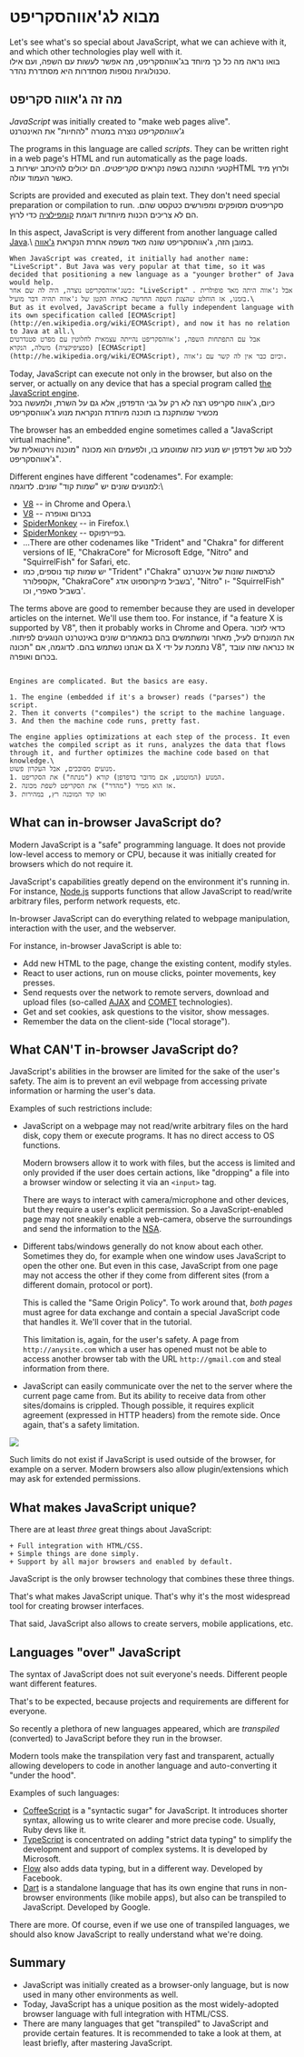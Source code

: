 # מבוא לג'אווהסקריפט
Let's see what's so special about JavaScript, what we can achieve with it, and which other technologies play well with it.\
בואו נראה מה כל כך מיוחד בג'אווהסקריפט, מה אפשר לעשות עם השפה, ועם אילו טכנולוגיות נוספות מסתדרות היא מסתדרת נהדר.

## מה זה ג'אווה סקריפט

*JavaScript* was initially created to "make web pages alive".\
*ג'אווהסקריפט* נוצרה במטרה "להחיות" את האינטרנט

The programs in this language are called *scripts*. They can be written right in a web page's HTML and run automatically as the page loads.\
קטעי התוכנה בשפה נקראים *סקריפטים*. הם יכולים להיכתב ישירות בHTML ולרוץ מיד כאשר העמוד עולה. 

Scripts are provided and executed as plain text. They don't need special preparation or compilation to run.
סקריפטים מסופקים ומפורשים כטקסט שהם. הם לא צריכים הכנות מיוחדות דוגמת [קומפילציה](https://he.wikipedia.org/wiki/%D7%9E%D7%94%D7%93%D7%A8) כדי לרוץ.

In this aspect, JavaScript is very different from another language called [Java](https://en.wikipedia.org/wiki/Java_(programming_language)).\
במובן הזה, ג'אווהסקריפט שונה מאד משפה אחרת הנקראת [ג'אווה](https://he.wikipedia.org/wiki/%D7%92%27%D7%90%D7%95%D7%95%D7%94_(%D7%A9%D7%A4%D7%AA_%D7%AA%D7%9B%D7%A0%D7%95%D7%AA)).

```smart header="Why is it called <u>Java</u>Script?\ מדוע היא נקראת <u>ג'אווה</u>סקריפט?"
When JavaScript was created, it initially had another name: "LiveScript". But Java was very popular at that time, so it was decided that positioning a new language as a "younger brother" of Java would help.
כשג'אווהסקריפט נוצרה, היה לה שם אחר: "LiveScript" . אבל ג'אווה היתה מאד פופולרית בזמנו, אז הוחלט שהצגת השפה החדשה כאחיה הקטן של ג'אווה תהיה דבר מועיל.\
But as it evolved, JavaScript became a fully independent language with its own specification called [ECMAScript](http://en.wikipedia.org/wiki/ECMAScript), and now it has no relation to Java at all.\
אבל עם התפתחות השפה, ג'אווהסקריפט נהייתה עצמאית לחלוטין עם מפרט סטנדרטים (ספציפיקציה) משלה, הנקרא [ECMAScript](http://he.wikipedia.org/wiki/ECMAScript), וכיום כבר אין לה קשר עם ג'אווה.
```

Today, JavaScript can execute not only in the browser, but also on the server, or actually on any device that has a special program called [the JavaScript engine](https://en.wikipedia.org/wiki/JavaScript_engine).\
כיום, ג'אווה סקריפט רצה לא רק על גבי הדפדפן, אלא גם על השרת, ולמעשה בכל מכשיר שמותקנת בו תוכנה מיוחדת הנקראת מנוע ג'אווהסקריפט

The browser has an embedded engine sometimes called a "JavaScript virtual machine".\
לכל סוג של דפדפן יש מנוע כזה שמוטמע בו, ולפעמים הוא מכונה "מוכנה וירטואלית של ג'אווהסקריפט".

Different engines have different "codenames". For example:\
למנועים שונים יש "שמות קוד" שונים. לדוגמה:\

- [V8](https://en.wikipedia.org/wiki/V8_(JavaScript_engine)) -- in Chrome and Opera.\
- [V8](https://he.wikipedia.org/wiki/V8) -- בכרום ואופרה
- [SpiderMonkey](https://en.wikipedia.org/wiki/SpiderMonkey) -- in Firefox.\
- [SpiderMonkey](https://en.wikipedia.org/wiki/SpiderMonkey) -- בפיירפוקס.
- ...There are other codenames like "Trident" and "Chakra" for different versions of IE, "ChakraCore" for Microsoft Edge, "Nitro" and "SquirrelFish" for Safari, etc.
- יש שמות קוד נוספים, כמו "Trident" ו"Chakra" לגרסאות שונות של אינטרנט אקספלורר, "ChakraCore" בשביל מיקרוספוט אדג', "Nitro" ו- "SquirrelFish" בשביל סאפרי, וכו'.

The terms above are good to remember because they are used in developer articles on the internet. We'll use them too. For instance, if "a feature X is supported by V8", then it probably works in Chrome and Opera.
כדאי לזכור את המונחים לעיל, מאחר ומשתמשים בהם במאמרים שונים באינטרנט הנוגעים לפיתוח. גם אנחנו נשתמש בהם. לדוגמה, אם "תכונה X נתמכת על ידי V8", אז כנראה שזה עובד בכרום ואופרה.

```smart header="How do engines work? \ איך מנועים עובדים?"

Engines are complicated. But the basics are easy.

1. The engine (embedded if it's a browser) reads ("parses") the script.
2. Then it converts ("compiles") the script to the machine language.
3. And then the machine code runs, pretty fast.

The engine applies optimizations at each step of the process. It even watches the compiled script as it runs, analyzes the data that flows through it, and further optimizes the machine code based on that knowledge.\
מנועים מסובכים, אבל העקרון פשוט.
1. המנוע (המוטמע, אם מדובר בדפדפן) קורא ("מנתח") את הסקריפט.
2. אז הוא ממיר ("מהדר") את הסקריפט לשפת מכונה.
3. ואז קוד המוכנה רץ, במהירות
```

## What can in-browser JavaScript do?

Modern JavaScript is a "safe" programming language. It does not provide low-level access to memory or CPU, because it was initially created for browsers which do not require it.

JavaScript's capabilities greatly depend on the environment it's running in. For instance, [Node.js](https://wikipedia.org/wiki/Node.js) supports functions that allow JavaScript to read/write arbitrary files, perform network requests, etc.

In-browser JavaScript can do everything related to webpage manipulation, interaction with the user, and the webserver.

For instance, in-browser JavaScript is able to:

- Add new HTML to the page, change the existing content, modify styles.
- React to user actions, run on mouse clicks, pointer movements, key presses.
- Send requests over the network to remote servers, download and upload files (so-called [AJAX](https://en.wikipedia.org/wiki/Ajax_(programming)) and [COMET](https://en.wikipedia.org/wiki/Comet_(programming)) technologies).
- Get and set cookies, ask questions to the visitor, show messages.
- Remember the data on the client-side ("local storage").

## What CAN'T in-browser JavaScript do?

JavaScript's abilities in the browser are limited for the sake of the user's safety. The aim is to prevent an evil webpage from accessing private information or harming the user's data.

Examples of such restrictions include:

- JavaScript on a webpage may not read/write arbitrary files on the hard disk, copy them or execute programs. It has no direct access to OS functions.

    Modern browsers allow it to work with files, but the access is limited and only provided if the user does certain actions, like "dropping" a file into a browser window or selecting it via an `<input>` tag.

    There are ways to interact with camera/microphone and other devices, but they require a user's explicit permission. So a JavaScript-enabled page may not sneakily enable a web-camera, observe the surroundings and send the information to the [NSA](https://en.wikipedia.org/wiki/National_Security_Agency).
- Different tabs/windows generally do not know about each other. Sometimes they do, for example when one window uses JavaScript to open the other one. But even in this case, JavaScript from one page may not access the other if they come from different sites (from a different domain, protocol or port).

    This is called the "Same Origin Policy". To work around that, *both pages* must agree for data exchange and contain a special JavaScript code that handles it. We'll cover that in the tutorial.

    This limitation is, again, for the user's safety. A page from `http://anysite.com` which a user has opened must not be able to access another browser tab with the URL `http://gmail.com` and steal information from there.
- JavaScript can easily communicate over the net to the server where the current page came from. But its ability to receive data from other sites/domains is crippled. Though possible, it requires explicit agreement (expressed in HTTP headers) from the remote side. Once again, that's a safety limitation.

![](limitations.svg)

Such limits do not exist if JavaScript is used outside of the browser, for example on a server. Modern browsers also allow plugin/extensions which may ask for extended permissions.

## What makes JavaScript unique?

There are at least *three* great things about JavaScript:

```compare
+ Full integration with HTML/CSS.
+ Simple things are done simply.
+ Support by all major browsers and enabled by default.
```
JavaScript is the only browser technology that combines these three things.

That's what makes JavaScript unique. That's why it's the most widespread tool for creating browser interfaces.

That said, JavaScript also allows to create servers, mobile applications, etc.

## Languages "over" JavaScript

The syntax of JavaScript does not suit everyone's needs. Different people want different features.

That's to be expected, because projects and requirements are different for everyone.

So recently a plethora of new languages appeared, which are *transpiled* (converted) to JavaScript before they run in the browser.

Modern tools make the transpilation very fast and transparent, actually allowing developers to code in another language and auto-converting it "under the hood".

Examples of such languages:

- [CoffeeScript](http://coffeescript.org/) is a "syntactic sugar" for JavaScript. It introduces shorter syntax, allowing us to write clearer and more precise code. Usually, Ruby devs like it.
- [TypeScript](http://www.typescriptlang.org/) is concentrated on adding "strict data typing" to simplify the development and support of complex systems. It is developed by Microsoft.
- [Flow](http://flow.org/) also adds data typing, but in a different way. Developed by Facebook.
- [Dart](https://www.dartlang.org/) is a standalone language that has its own engine that runs in non-browser environments (like mobile apps), but also can be transpiled to JavaScript. Developed by Google.

There are more. Of course, even if we use one of transpiled languages, we should also know JavaScript to really understand what we're doing.

## Summary

- JavaScript was initially created as a browser-only language, but is now used in many other environments as well.
- Today, JavaScript has a unique position as the most widely-adopted browser language with full integration with HTML/CSS.
- There are many languages that get "transpiled" to JavaScript and provide certain features. It is recommended to take a look at them, at least briefly, after mastering JavaScript.
